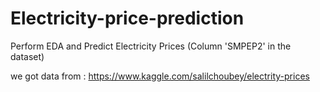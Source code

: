 # Electricity-price-prediction
Perform EDA and Predict Electricity Prices (Column 'SMPEP2' in the dataset)

we got data from : 
https://www.kaggle.com/salilchoubey/electrity-prices
